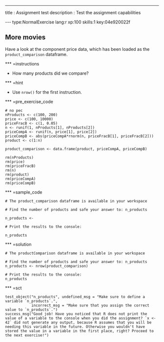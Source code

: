 ---
title       : Assignment test
description : Test the assignment capabilities




--- type:NormalExercise lang:r xp:100 skills:1 key:04e920022f
## More movies

Have a look at the component price data, which has been loaded as the `product_comparison` dataframe. 

*** =instructions
- How many products did we compare?

*** =hint
- Use `nrow()` for the first instruction.

*** =pre_exercise_code
```{r}
# no pec
nProducts <- c(100, 200)
price <- c(100, 10000)
priceFracB <- c(1, 0.05)
n <- runif(1, nProducts[1], nProducts[2])
priceCompA <- runif(n, price[1], price[2])
priceCompB <- abs(priceCompA*rnorm(n, priceFracB[1], priceFracB[2]))
product <- c(1:n)

product_comparison <- data.frame(product, priceCompA, priceCompB)

rm(nProducts)
rm(price)
rm(priceFracB)
rm(n)
rm(product)
rm(priceCompA)
rm(priceCompB)
```

*** =sample_code
```{r}
# The product_comparison dataframe is available in your workspace

# Find the number of products and safe your answer to: n_products

n_products <-

# Print the results to the console:

n_products

```

*** =solution
```{r}
# The productComparison dataframe is available in your workspace

# Find the number of products and safe your answer to: n_products
n_products <- nrow(product_comparison)

# Print the results to the console:
n_products
```

*** =sct
```{r}
test_object("n_products", undefined_msg = "Make sure to define a variable `n_products`.",
            incorrect_msg = "Make sure that you assign the correct value to `n_products`.") 
success_msg("Good job! Have you noticed that R does not print the value of a variable to the console when you did the assignment? `x <- 42` did not generate any output, because R assumes that you will be needing this variable in the future. Otherwise you wouldn't have stored the value in a variable in the first place, right? Proceed to the next exercise!")
```
